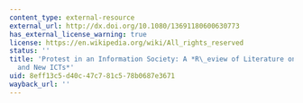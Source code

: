 ```yaml
---
content_type: external-resource
external_url: http://dx.doi.org/10.1080/13691180600630773
has_external_license_warning: true
license: https://en.wikipedia.org/wiki/All_rights_reserved
status: ''
title: 'Protest in an Information Society: A *R\_eview of Literature on Social Movements
  and New ICTs*'
uid: 8eff13c5-d40c-47c7-81c5-78b0687e3671
wayback_url: ''
---
```

